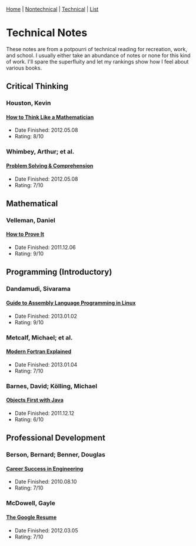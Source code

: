 [Home](https://github.com/bamos/reading-list/blob/master/README.md) | 
[Nontechnical](http://github.com/bamos/reading-list/blob/master/notes-nontechnical.md) | 
[Technical](http://github.com/bamos/reading-list/blob/master/notes-technical.md) | 
[List](http://github.com/bamos/reading-list/blob/master/to-read.md)

# Technical Notes
These notes are from a potpourri of technical reading for recreation, work,
and school. I usually either take an abundance of notes or none for
this kind of work. I'll spare the superfluity and let my rankings show
how I feel about various books.

## Critical Thinking
### Houston, Kevin
#### [How to Think Like a Mathematician](http://www.amazon.com/How-Think-Like-Mathematician-Undergraduate/dp/052171978X)
+ Date Finished: 2012.05.08
+ Rating: 8/10

### Whimbey, Arthur; et al.
#### [Problem Solving & Comprehension](http://www.amazon.com/Problem-Solving-Comprehension-Analytical-Reasoning/dp/0805832742)
+ Date Finished: 2012.05.08
+ Rating: 7/10

<!------------------------------------------------------------------------>

## Mathematical
### Velleman, Daniel
#### [How to Prove It](http://www.amazon.com/How-Prove-Structured-Daniel-Velleman/dp/0521675995/)
+ Date Finished: 2011.12.06
+ Rating: 9/10

<!------------------------------------------------------------------------>

## Programming (Introductory)
###  Dandamudi, Sivarama
#### [Guide to Assembly Language Programming in Linux](http://www.amazon.com/Guide-Assembly-Language-Programming-Linux/dp/0387258973)
+ Date Finished: 2013.01.02
+ Rating: 9/10

### Metcalf, Michael; et al.
#### [Modern Fortran Explained](http://www.amazon.com/Explained-Numerical-Mathematics-Scientific-Computation/dp/0199601429)
+ Date Finished: 2013.01.04
+ Rating: 7/10

### Barnes, David; Kölling, Michael
#### [Objects First with Java](http://www.amazon.com/Objects-First-Java-Practical-Introduction/dp/0132492660)
+ Date Finished: 2011.12.12
+ Rating: 6/10

<!------------------------------------------------------------------------>

## Professional Development
### Berson, Bernard; Benner, Douglas
#### [Career Success in Engineering](http://www.amazon.com/Career-Success-Engineering-Students-Professionals/dp/1419584391)
+ Date Finished: 2010.08.10
+ Rating: 7/10

### McDowell, Gayle
#### [The Google Resume](http://www.amazon.com/Google-Resume-Prepare-Microsoft-Company/dp/0470927623)
+ Date Finished: 2012.03.05
+ Rating: 7/10
